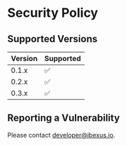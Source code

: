 # Security Policy

## Supported Versions

| Version | Supported          |
| ------- | ------------------ |
| 0.1.x   | :white_check_mark: |
| 0.2.x   | :white_check_mark: |
| 0.3.x   | :white_check_mark: |

## Reporting a Vulnerability

Please contact <developer@ibexus.io>.
